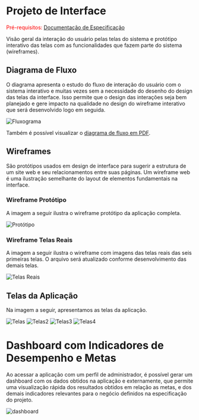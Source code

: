 
# Projeto de Interface

<span style="color:red">Pré-requisitos: <a href="https://github.com/ICEI-PUC-Minas-PMV-ADS/AutoApp/blob/0345c562979ead6378dba6dbabd9690c1ba18b69/docs/02-Especifica%C3%A7%C3%A3o%20do%20Projeto.md"> Documentação de Especificação</a></span>

Visão geral da interação do usuário pelas telas do sistema e protótipo interativo das telas com as funcionalidades que fazem parte do sistema (wireframes).

## Diagrama de Fluxo

O diagrama apresenta o estudo do fluxo de interação do usuário com o sistema interativo e  muitas vezes sem a necessidade do desenho do design das telas da interface. Isso permite que o design das interações seja bem planejado e gere impacto na qualidade no design do wireframe interativo que será desenvolvido logo em seguida.

![Fluxograma](img/fluxograma.png)

Também é possível visualizar o [diagrama de fluxo em PDF](pdf/fluxograma.pdf).

## Wireframes

São protótipos usados em design de interface para sugerir a estrutura de um site web e seu relacionamentos entre suas páginas. Um wireframe web é uma ilustração semelhante do layout de elementos fundamentais na interface.

### Wireframe Protótipo

A imagem a seguir ilustra o wireframe protótipo da aplicação completa.

![Protótipo](img/Wireframe-Protótipo.png)

### Wireframe Telas Reais

A imagem a seguir ilustra o wireframe com imagens das telas reais das seis primeiras telas. O arquivo será atualizado conforme desenvolvimento das demais telas.

![Telas Reais](img/Wireframe.png)

## Telas da Aplicação

Na imagem a seguir, apresentamos as telas da aplicação.

![Telas](img/Telas1-6.png)
![Telas2](img/Telas7a9.png)
![Telas3](img/Telas10a16.png)
![Telas4](img/Telas17a23.png)


# Dashboard com Indicadores de Desempenho e Metas

Ao acessar a aplicação com um perfil de administrador, é possível gerar um dashboard com os dados obtidos na aplicação e externamente, que permite uma visualização rápida dos resultados obtidos em relação as metas, e dos demais indicadores relevantes para o negócio definidos na especificação do projeto.

![dashboard](img/dashboard.PNG)
